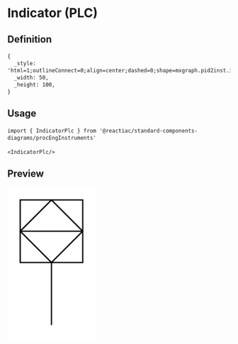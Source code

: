 # Indicator (PLC)

## Definition

```
{
  _style: 'html=1;outlineConnect=0;align=center;dashed=0;shape=mxgraph.pid2inst.indicator;mounting=room;overflow=fill;indType=plc',
  _width: 50,
  _height: 100,
}
```

## Usage

```
import { IndicatorPlc } from '@reactiac/standard-components-diagrams/procEngInstruments'

<IndicatorPlc/>
```

## Preview

<img src="./indicator-plc.png" width="200"/>
